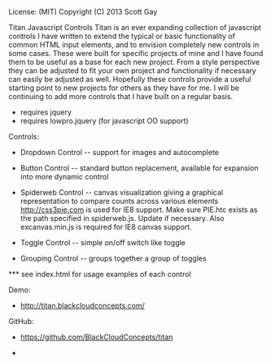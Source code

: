 License: (MIT) 
Copyright (C) 2013 Scott Gay

Titan Javascript Controls
Titan is an ever expanding collection of javascript controls I have written to extend the typical or basic functionality of common HTML input elements, and to envision completely new controls in some cases.  These were built for specific projects of mine and I have found them to be useful as a base for each new project.  From a style perspective they can be adjusted to fit your own project and functionality if necessary can easily be adjusted as well.  Hopefully these controls provide a useful starting point to new projects for others as they have for me.  I will be continuing to add more controls that I have built on a regular basis. 

- requires jquery
- requires lowpro.jquery (for javascript OO support)

Controls:
- Dropdown Control
-- support for images and autocomplete

- Button Control
-- standard button replacement, available for expansion into more dynamic control

- Spiderweb Control
-- canvas visualization giving a graphical representation to compare counts across various elements
http://css3pie.com is used for IE8 support.  Make sure PIE.htc exists as the path specified in spiderweb.js.  Update if necessary.  Also excanvas.min.js is required for IE8 canvas support.

- Toggle Control
-- simple on/off switch like toggle

- Grouping Control
-- groups together a group of toggles

*** see index.html for usage examples of each control

Demo:
- http://titan.blackcloudconcepts.com/

GitHub:
- https://github.com/BlackCloudConcepts/titan

- 
